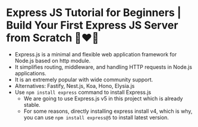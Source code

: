 # Express JS Tutorial for Beginners | Build Your First Express JS Server from Scratch 🚀❤️‍🔥

- Express.js is a minimal and flexible web application framework for Node.js based on http module.
- It simplifies routing, middleware, and handling HTTP requests in Node.js applications.
- It is an extremely popular with wide community support.
- Alternatives: Fastify, Nest.js, Koa, Hono, Elysia.js
- Use `npm install express` command to install Express.js
  - We are going to use Express.js v5 in this project which is already stable.
  - For some reasons, directly installing express install v4, which is why, you can use `npm install express@5` to install latest version.
